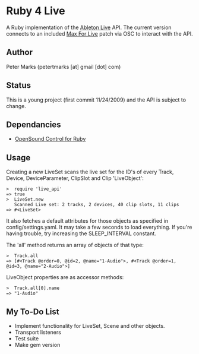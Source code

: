 # Ruby 4 Live #

A Ruby implementation of the [Ableton Live](http://ableton.com/) API. The current version connects to an included [Max For Live](http://ableton.com/maxforlive) patch via OSC to interact with the API. 

  
## Author ##

Peter Marks (petertmarks [at] gmail [dot] com)


## Status ##

This is a young project (first commit 11/24/2009) and the API is subject to change. 


## Dependancies ##

+ [OpenSound Control for Ruby](http://github.com/fugalh/rosc)


## Usage ##

Creating a new LiveSet scans the live set for the ID's of every Track, Device, DeviceParameter, ClipSlot and Clip 'LiveObject':

	>  require 'live_api'
	=> true
	>  LiveSet.new 
	   Scanned Live set: 2 tracks, 2 devices, 40 clip slots, 11 clips
	=> #<LiveSet>

It also fetches a default attributes for those objects as specified in config/settings.yaml. It may take a few seconds to load everything. If you're having trouble, try increasing the SLEEP_INTERVAL constant. 

The 'all' method returns an array of objects of that type:

	>  Track.all
	=> [#<Track @order=0, @id=2, @name="1-Audio">, #<Track @order=1, @id=3, @name="2-Audio">]

LiveObject properties are as accessor methods: 

	>  Track.all[0].name
	=> "1-Audio"
	
	
## My To-Do List ##

+ Implement functionality for LiveSet, Scene and other objects.
+ Transport listeners
+ Test suite
+ Make gem version